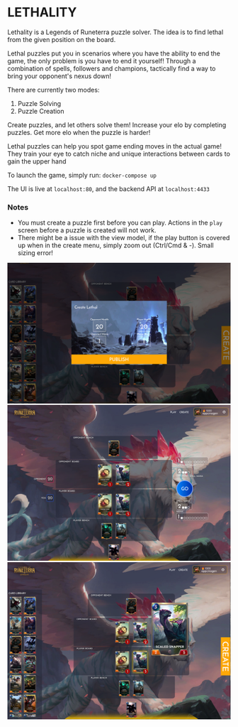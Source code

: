# LETHALITY
Lethality is a Legends of Runeterra puzzle solver. The idea is to find lethal from the given position on the board. 

Lethal puzzles put you in scenarios where you have the ability to end the game, the only problem is you have to end it yourself! Through a combination of spells, followers and champions, tactically find a way to bring your opponent's nexus down!

There are currently two modes:
  1) Puzzle Solving
  2) Puzzle Creation 
 
Create puzzles, and let others solve them! Increase your elo by completing puzzles. Get more elo when the puzzle is harder!

Lethal puzzles can help you spot game ending moves in the actual game! They train your eye to catch niche and unique interactions between cards to gain the upper hand

To launch the game, simply run: `docker-compose up`

The UI is live at `localhost:80`, and the backend API at `localhost:4433`



### Notes
- You must create a puzzle first before you can play. Actions in the `play` screen before a puzzle is created will not work. 
- There might be a issue with the view model, if the play button is covered up when in the create menu, simply zoom out (Ctrl/Cmd & -). Small sizing error!

![Create Puzzles!](Screenshots/puzzlecreator.png)
![Find the Lethal](Screenshots/gameboard.png)
![Have Fun](Screenshots/gameboard2.png)
